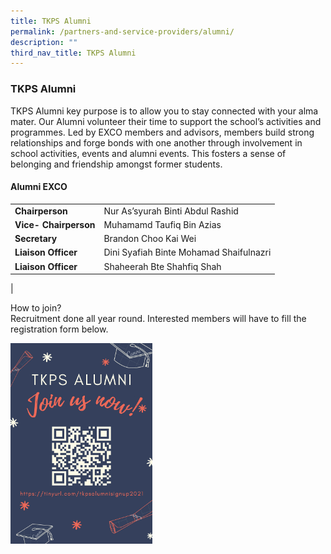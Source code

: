 ```yaml
---
title: TKPS Alumni
permalink: /partners-and-service-providers/alumni/
description: ""
third_nav_title: TKPS Alumni
---
```

### **TKPS Alumni**
TKPS Alumni key purpose is to allow you to stay connected with your alma mater. Our Alumni volunteer their time to support the school’s activities and programmes. Led by EXCO members and advisors, members build strong relationships and forge bonds with one another through involvement in school activities, events and alumni events. This fosters a sense of belonging and friendship amongst former students.

#### **Alumni EXCO**

|  |  |
|---|---|
| **Chairperson** | Nur As’syurah Binti Abdul Rashid |
| **Vice- Chairperson** | Muhamamd Taufiq Bin Azias |
| **Secretary** | Brandon Choo Kai Wei |
| **Liaison Officer** | Dini Syafiah Binte Mohamad Shaifulnazri |
| **Liaison Officer** |  Shaheerah Bte Shahfiq Shah |
|

How to join?<br>
Recruitment done all year round. Interested members will have to fill the registration form below.




<p><a href="[https://docs.google.com/forms/d/e/1FAIpQLScHfovO4Pf_jwCjchiCBTon_LTdBrgU671szUu4FFAKo4qjsg/viewform](https://docs.google.com/forms/d/e/1FAIpQLScHfovO4Pf_jwCjchiCBTon_LTdBrgU671szUu4FFAKo4qjsg/viewform)">  
<img src="/images/alumni.jpg" style="width:45%">   
</a></p>